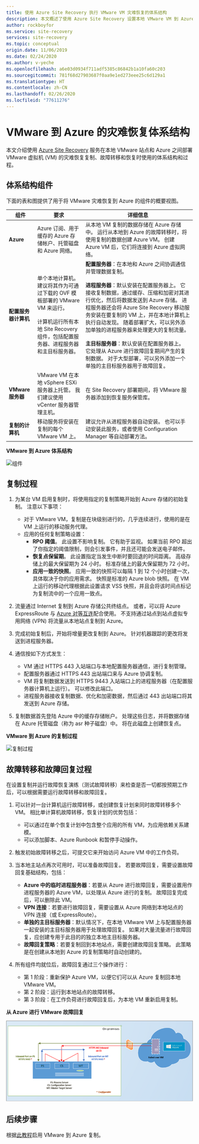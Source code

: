 ```yaml
---
title: 使用 Azure Site Recovery 执行 VMware VM 灾难恢复的体系结构
description: 本文概述了使用 Azure Site Recovery 设置本地 VMware VM 到 Azure 的灾难恢复时使用的组件和体系结构
author: rockboyfor
ms.service: site-recovery
services: site-recovery
ms.topic: conceptual
origin.date: 11/06/2019
ms.date: 02/24/2020
ms.author: v-yeche
ms.openlocfilehash: a6e03d0934f711adf5385c86842b1a10fa60c203
ms.sourcegitcommit: 781f68d27903687f0aa9e1ed273eee25c6d129a1
ms.translationtype: HT
ms.contentlocale: zh-CN
ms.lasthandoff: 02/26/2020
ms.locfileid: "77611276"
---
```

# <a name="vmware-to-azure-disaster-recovery-architecture"></a>VMware 到 Azure 的灾难恢复体系结构

本文介绍使用 [Azure Site Recovery](site-recovery-overview.md) 服务在本地 VMware 站点和 Azure 之间部署 VMware 虚拟机 (VM) 的灾难恢复复制、故障转移和恢复时使用的体系结构和过程。

## <a name="architectural-components"></a>体系结构组件

下面的表和图提供了用于将 VMware 灾难恢复到 Azure 的组件的概要视图。

**组件** | **要求** | **详细信息**
--- | --- | ---
**Azure** | Azure 订阅、用于缓存的 Azure 存储帐户、托管磁盘和 Azure 网络。 | 从本地 VM 复制的数据存储在 Azure 存储中。 运行从本地到 Azure 的故障转移时，将使用复制的数据创建 Azure VM。 创建 Azure VM 后，它们将连接到 Azure 虚拟网络。
**配置服务器计算机** | 单个本地计算机。 建议将其作为可通过下载的 OVF 模板部署的 VMware VM 来运行。<br/><br/> 计算机运行所有本地 Site Recovery 组件，包括配置服务器、进程服务器和主目标服务器。 | **配置服务器**：在本地和 Azure 之间协调通信并管理数据复制。<br/><br/> **进程服务器**：默认安装在配置服务器上。 它接收复制数据，通过缓存、压缩和加密对其进行优化，然后将数据发送到 Azure 存储。 进程服务器还会将 Azure Site Recovery 移动服务安装在要复制的 VM 上，并在本地计算机上执行自动发现。 随着部署扩大，可以另外添加单独的进程服务器来处理更大的复制流量。<br/><br/> **主目标服务器**：默认安装在配置服务器上。 它处理从 Azure 进行故障回复期间产生的复制数据。 对于大型部署，可以另外添加一个单独的主目标服务器用于故障回复。
**VMware 服务器** | VMware VM 在本地 vSphere ESXi 服务器上托管。 我们建议使用 vCenter 服务器管理主机。 | 在 Site Recovery 部署期间，将 VMware 服务器添加到恢复服务保管库。
**复制的计算机** | 移动服务将安装在复制的每个 VMware VM 上。 | 建议允许从进程服务器自动安装。 也可以手动安装此服务，或者使用 Configuration Manager 等自动部署方法。

**VMware 到 Azure 体系结构**

![组件](./media/vmware-azure-architecture/arch-enhanced.png)

## <a name="replication-process"></a>复制过程

1. 为某台 VM 启用复制时，将使用指定的复制策略开始到 Azure 存储的初始复制。 注意以下事项：
    - 对于 VMware VM，复制是在块级别进行的，几乎连续进行，使用的是在 VM 上运行的移动服务代理。
    - 应用的任何复制策略设置：
        - **RPO 阈值**。 此设置不影响复制。 它有助于监视。 如果当前 RPO 超出了你指定的阈值限制，则会引发事件，并且还可能会发送电子邮件。
        - **恢复点保留期**。 此设置指定当发生中断时要回退的时间距离。 高级存储上的最大保留期为 24 小时。 标准存储上的最大保留期为 72 小时。 
        - **应用一致的快照**。 应用一致的快照可以每隔 1 到 12 个小时创建一次，具体取决于你的应用需求。 快照是标准的 Azure blob 快照。 在 VM 上运行的移动代理根据此设置请求 VSS 快照，并且会将该时间点标记为复制流中的一个应用一致点。

2. 流量通过 Internet 复制到 Azure 存储公共终结点。 或者，可以将 Azure ExpressRoute 与 [Azure 对等互连](../expressroute/expressroute-circuit-peerings.md#microsoftpeering)配合使用。 不支持通过站点到站点虚拟专用网络 (VPN) 将流量从本地站点复制到 Azure。
3. 完成初始复制后，开始将增量更改复制到 Azure。 针对机器跟踪的更改将发送到进程服务器。
4. 通信按如下方式发生：

    - VM 通过 HTTPS 443 入站端口与本地配置服务器通信，进行复制管理。
    - 配置服务器通过 HTTPS 443 出站端口来与 Azure 协调复制。
    - VM 将复制数据发送到 HTTPS 9443 入站端口上的进程服务器（在配置服务器计算机上运行）。 可以修改此端口。
    - 进程服务器接收复制数据、优化和加密数据，然后通过 443 出站端口将其发送到 Azure 存储。
5. 复制数据首先登陆 Azure 中的缓存存储帐户。 处理这些日志，并将数据存储在 Azure 托管磁盘（称为 asr 种子磁盘）中。 将在此磁盘上创建恢复点。

**VMware 到 Azure 的复制过程**

![复制过程](./media/vmware-azure-architecture/v2a-architecture-henry.png)

## <a name="failover-and-failback-process"></a>故障转移和故障回复过程

在设置复制并运行故障恢复演练（测试故障转移）来检查是否一切都按预期工作后，可以根据需要运行故障转移和故障回复。

1. 可以针对一台计算机运行故障转移，或创建恢复计划来同时故障转移多个 VM。 相比单计算机故障转移，恢复计划的优势包括：
    - 可以通过在单个恢复计划中包含整个应用的所有 VM，为应用依赖关系建模。
    - 可以添加脚本、Azure Runbook 和暂停手动操作。
2. 触发初始故障转移之后，可提交它来开始访问 Azure VM 中的工作负荷。
3. 当本地主站点再次可用时，可以准备故障回复。 若要故障回复，需要设置故障回复基础结构，包括：

    * **Azure 中的临时进程服务器**：若要从 Azure 进行故障回复，需要设置用作进程服务器的 Azure VM，以处理从 Azure 进行的复制。 故障回复完成后，可以删除此 VM。
    * **VPN 连接**：若要进行故障回复，需要设置从 Azure 网络到本地站点的 VPN 连接（或 ExpressRoute）。
    * **单独的主目标服务器**：默认情况下，在本地 VMware VM 上与配置服务器一起安装的主目标服务器用于处理故障回复。 如果对大量流量进行故障回复，应创建专用于此目的的独立本地主目标服务器。
    * **故障回复策略**：若要复制回到本地站点，需要创建故障回复策略。 此策略是在创建从本地到 Azure 的复制策略时自动创建的。
4. 所有组件均就位后，故障回复通过三个操作进行：

    - 第 1 阶段：重新保护 Azure VM，以便它们可以从 Azure 复制回本地 VMware VM。
    - 第 2 阶段：运行到本地站点的故障转移。
    - 第 3 阶段：在工作负荷进行故障回复后，为本地 VM 重新启用复制。

**从 Azure 进行 VMware 故障回复**

![故障回复](./media/vmware-azure-architecture/enhanced-failback.png)

## <a name="next-steps"></a>后续步骤

根据[此教程](vmware-azure-tutorial.md)启用 VMware 到 Azure 复制。

<!-- Update_Description: update meta properties, wording update -->
